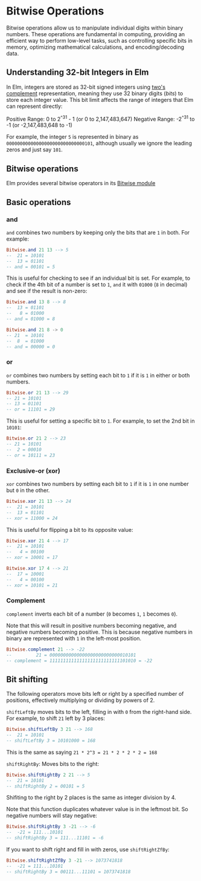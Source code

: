# Bitwise Operations

Bitwise operations allow us to manipulate individual digits within binary numbers. These operations are fundamental in computing, providing an efficient way to perform low-level tasks, such as controlling specific bits in memory, optimizing mathematical calculations, and encoding/decoding data.

## Understanding 32-bit Integers in Elm
In Elm, integers are stored as 32-bit signed integers using [two's complement](https://en.wikipedia.org/wiki/Two%27s_complement) representation, meaning they use 32 binary digits (_bits_) to store each integer value. This bit limit affects the range of integers that Elm can represent directly:

Positive Range: 0 to 2<sup>^31</sup> - 1 (or 0 to 2,147,483,647)
Negative Range: -2<sup>^31</sup> to -1 (or -2,147,483,648 to -1)

For example, the integer `5` is represented in binary as `00000000000000000000000000000101`, although usually we ignore the leading zeros and just say `101`.

## Bitwise operations
Elm provides several bitwise operators in its [Bitwise module](https://package.elm-lang.org/packages/elm/core/latest/Bitwise)

## Basic operations

### and
`and` combines two numbers by keeping only the bits that are `1` in both. For example:

```elm
Bitwise.and 21 13 --> 5
--  21 = 10101
--  13 = 01101
-- and = 00101 = 5
```
 This is useful for checking to see if an individual bit is set. For example, to check if the 4th bit of a number is set to `1`, `and` it with `01000` (`8` in decimal) and see if the result is non-zero:

 ```elm
 Bitwise.and 13 8 --> 8
 --  13 = 01101
 --   8 = 01000
 -- and = 01000 = 8

 Bitwise.and 21 8 -> 0
 -- 21  = 10101
 --  8  = 01000
 -- and = 00000 = 0
 ```

### or
`or` combines two numbers by setting each bit to `1` if it is `1` in either or both numbers.

```elm
Bitwise.or 21 13 --> 29
-- 21 = 10101
-- 13 = 01101
-- or = 11101 = 29
```
This is useful for setting a specific bit to `1`. For example, to set the 2nd bit in `10101`:

```elm
Bitwise.or 21 2 --> 23
-- 21 = 10101
--  2 = 00010
-- or = 10111 = 23
```

### Exclusive-or (xor)
`xor` combines two numbers by setting each bit to `1` if it is `1` in one number but `0` in the other.

```elm
Bitwise.xor 21 13 --> 24
--  21 = 10101
--  13 = 01101
-- xor = 11000 = 24
```
This is useful for flipping a bit to its opposite value:

```elm
Bitwise.xor 21 4 --> 17
--  21 = 10101
--   4 = 00100
-- xor = 10001 = 17

Bitwise.xor 17 4 --> 21
--  17 = 10001
--   4 = 00100
-- xor = 10101 = 21
```

### Complement
`complement` inverts each bit of a number (`0` becomes `1`, `1` becomes `0`). 

Note that this will result in positive numbers becoming negative, and negative numbers becoming positive. This is because negative numbers in binary are represented with `1` in the left-most position.

```elm
Bitwise.complement 21 --> -22
--         21 = 00000000000000000000000000010101
-- complement = 11111111111111111111111111101010 = -22
```

## Bit shifting
The following operators move bits left or right by a specified number of positions, effectively multiplying or dividing by powers of 2.

`shiftLeftBy` moves bits to the left, filling in with `0` from the right-hand side. For example, to shift `21` left by 3 places:

```elm
Bitwise.shiftLeftBy 3 21 --> 168
--  21 = 10101
-- shiftLeftBy 3 = 10101000 = 168
```
This is the same as saying `21 * 2^3 = 21 * 2 * 2 * 2 = 168`

`shiftRightBy`: Moves bits to the right:
```elm
Bitwise.shiftRightBy 2 21 --> 5
--  21 = 10101
-- shiftRightBy 2 = 00101 = 5
```
Shifiting to the right by 2 places is the same as integer division by 4.

Note that this function duplicates whatever value is in the leftmost bit. So negative numbers will stay negative:

```elm
Bitwise.shiftRightBy 3 -21 --> -6
--  -21 = 111...10101
-- shiftRightBy 3 = 111...11101 = -6
```

If you want to shift right and fill in with zeros, use `shiftRightZfBy`:
```elm
Bitwise.shiftRightZfBy 3 -21 --> 1073741818
--  -21 = 111...10101
-- shiftRightBy 3 = 00111...11101 = 1073741818
```